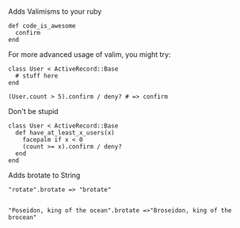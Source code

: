 Adds Valimisms to your ruby

    def code_is_awesome
      confirm
    end

For more advanced usage of valim, you might try:

    class User < ActiveRecord::Base
      # stuff here
    end

    (User.count > 5).confirm / deny? # => confirm

Don't be stupid

    class User < ActiveRecord::Base
      def have_at_least_x_users(x)
        facepalm if x < 0
        (count >= x).confirm / deny?
      end
    end

Adds brotate to String

    "rotate".brotate => "brotate"


    "Poseidon, king of the ocean".brotate =>"Broseidon, king of the brocean"
